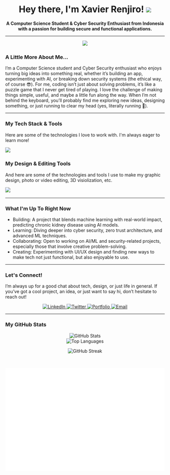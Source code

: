 <div align="center">
  
  <h1>
    Hey there, I'm Xavier Renjiro! 
    <img src="https://media.giphy.com/media/hvRJCLFzcasrR4ia7z/giphy.gif" width="30px"/>
  </h1>
  
  <p><strong>A Computer Science Student & Cyber Security Enthusiast from Indonesia with a passion for building secure and functional applications.</strong></p>
  
</div>

--- 
<div align="center">
  <img src="https://media1.tenor.com/m/eE2OLGiBR-QAAAAd/transitions-kinemaster.gif" width="100px">
</div>

### A Little More About Me...

I’m a Computer Science student and Cyber Security enthusiast who enjoys turning big ideas into something real, whether it’s building an app, experimenting with AI, or breaking down security systems (the ethical way, of course 😎).
For me, coding isn’t just about solving problems, it’s like a puzzle game that I never get tired of playing. I love the challenge of making things simple, useful, and maybe a little fun along the way.
When I’m not behind the keyboard, you’ll probably find me exploring new ideas, designing something, or just running to clear my head (yes, literally running 🏃).

---

### My Tech Stack & Tools

Here are some of the technologies I love to work with. I'm always eager to learn more!

<p align="left">
  <a href="">
    <img src="https://skillicons.dev/icons?i=c,js,java,php,react,nextjs,nodejs,express,py,css,html,laravel,mongodb,docker,git" />
    </a>
</p>

### My Design & Editing Tools

And here are some of the technologies and tools I use to make my graphic design, photo or video editing, 3D visiolization, etc.

<p align="left">
  <a href="">
    <img src="https://skillicons.dev/icons?i=ps,pr,figma,unity" />
    </a>
</p>

---

### What I'm Up To Right Now

* Building: A project that blends machine learning with real-world impact, predicting chronic kidney disease using AI models.
* Learning: Diving deeper into cyber security, zero trust architecture, and advanced ML techniques.
* Collaborating: Open to working on AI/ML and security-related projects, especially those that involve creative problem-solving.
* Creating: Experimenting with UI/UX design and finding new ways to make tech not just functional, but also enjoyable to use.

---

### Let's Connect!

I’m always up for a good chat about tech, design, or just life in general. If you’ve got a cool project, an idea, or just want to say hi, don’t hesitate to reach out!

<div align="center">
  <a href="https://www.linkedin.com/in/xavierrenjiro" target="_blank">
    <img src="https://img.shields.io/badge/LinkedIn-0077B5?style=for-the-badge&logo=linkedin&logoColor=white" alt="LinkedIn">
  </a>
  <a href="https://twitter.com/-" target="_blank">
    <img src="https://img.shields.io/badge/Twitter-1DA1F2?style=for-the-badge&logo=twitter&logoColor=white" alt="Twitter">
  </a>
  <a href="-" target="_blank">
    <img src="https://img.shields.io/badge/Portfolio-333333?style=for-the-badge&logo=hyper&logoColor=white" alt="Portfolio">
  </a>
  <a href="mailto:xaviertalie1508@gmail.com">
    <img src="https://img.shields.io/badge/Email-D14836?style=for-the-badge&logo=gmail&logoColor=white" alt="Email">
  </a>
</div>

---

### My GitHub Stats

<div align="center">
  
  <img src="https://github-readme-stats.vercel.app/api?username=Xavier1508&show_icons=true&theme=radical&hide_border=true&count_private=true" alt="GitHub Stats">
  
  <br/>
  
  <img src="https://github-readme-stats.vercel.app/api/top-langs/?username=Xavier1508&layout=compact&theme=radical&hide_border=true" alt="Top Languages">

  <br/>
  
  ![GitHub Streak](https://streak-stats.demolab.com?user=Xavier1508&theme=radical&hide_border=true)
  
  <br/>
  
  ![Isometric commit calendar](./metrics.plugin.isocalendar.fullyear.svg)
</div

<!--
**Xavier1508/Xavier1508** is a ✨ _special_ ✨ repository because its `README.md` (this file) appears on your GitHub profile.

Here are some ideas to get you started:

- 🔭 I’m currently working on ...
- 🌱 I’m currently learning ...
- 👯 I’m looking to collaborate on ...
- 🤔 I’m looking for help with ...
- 💬 Ask me about ...
- 📫 How to reach me: ...
- 😄 Pronouns: ...
- ⚡ Fun fact: ...
-->
